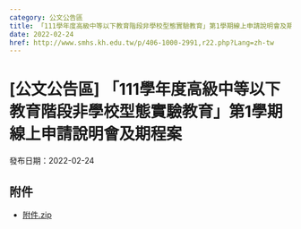 ```yaml
---
category: 公文公告區
title: 「111學年度高級中等以下教育階段非學校型態實驗教育」第1學期線上申請說明會及期程案
date: 2022-02-24
href: http://www.smhs.kh.edu.tw/p/406-1000-2991,r22.php?Lang=zh-tw
---
```


# [公文公告區] 「111學年度高級中等以下教育階段非學校型態實驗教育」第1學期線上申請說明會及期程案

發布日期：2022-02-24



## 附件

- [附件.zip](https://www.smhs.kh.edu.tw/app/index.php?Action=downloadfile&file=WVhSMFlXTm9Memd4TDNCMFlWOHlOek0xWHpNM05UYzBNakJmTmpFME5UQXVlbWx3&fname=DGGGROTSYWQO41XX50LKSWHGRK30OOLKDGUWTSKK4125MLVWKPROVTPOUSSSPKPO)
